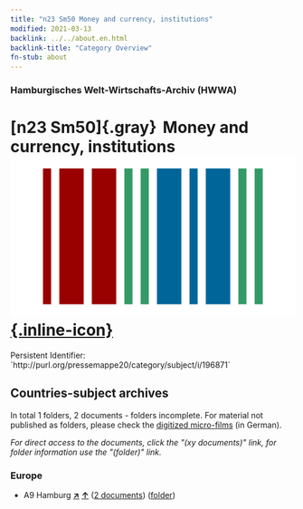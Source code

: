 ```yaml
---
title: "n23 Sm50 Money and currency, institutions"
modified: 2021-03-13
backlink: ../../about.en.html
backlink-title: "Category Overview"
fn-stub: about
---
```


### Hamburgisches Welt-Wirtschafts-Archiv (HWWA)

# [n23 Sm50]{.gray}&#8201; Money and currency, institutions &#160; [![Wikidata](/images/Wikidata-logo.svg "Wikidata"){.inline-icon}](http://www.wikidata.org/entity/Q104710985)

<div class="hint">Persistent Identifier: `http://purl.org/pressemappe20/category/subject/i/196871`</div>







## Countries-subject archives





In total 1 folders, 2 documents - folders incomplete.
For material not published as folders, please check the [digitized micro-films](/film/h1_sh.de.html) (in German).

_For direct access to the documents, click the "(xy documents)" link, for folder information use the "(folder)" link._



### Europe

- A9 Hamburg [**&nearr;**](../../../geo/i/140905/about.en.html "Hamburg (all folders)") [**&uarr;**](../../../geo/about.en.html#A9 "Country category system") (<a href="https://pm20.zbw.eu/iiifview/folder/sh/140905,196871" title="about: Hamburg : Money and currency, institutions" target="_blank">2 documents</a>) ([folder](../../../../folder/sh/1409xx/140905/1968xx/196871/about.en.html))








